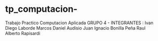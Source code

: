 # tp_computacion- 
Trabajo Practico Computacion Aplicada 
GRUPO 4 - INTEGRANTES :
Ivan Diego Laborde
Marcos Daniel Audisio
Juan Ignacio Bonilla Peña 
Raul Alberto Rapisardi
